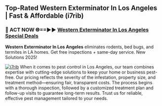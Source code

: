 ## Top-Rated Western Exterminator In Los Angeles | Fast & Affordable (i7rib)

<h3>🐜 ACT NOW 🌐==►► <a href="https://tinyurl.com/yc7vsfwc" rel="nofollow">Western Exterminator In Los Angeles Special Deals</a></h3>

**Western Exterminator In Los Angeles** eliminates rodents, bed bugs, and termites in LA homes. Get free inspections + same-day service. New Solutions 2025!

[![i7rib](https://i.imgur.com/1VzRXn8.jpeg)](https://tinyurl.com/yc7vsfwc)
When it comes to pest control in Los Angeles, our team combines expertise with cutting-edge solutions to keep your home or business pest-free. Our pricing reflects the severity of the infestation, property size, and treatment method—ensuring fair, transparent costs. The process begins with a thorough inspection, followed by a customized treatment plan and follow-up visits to guarantee long-term results. Trust us for reliable, effective pest management tailored to your needs.